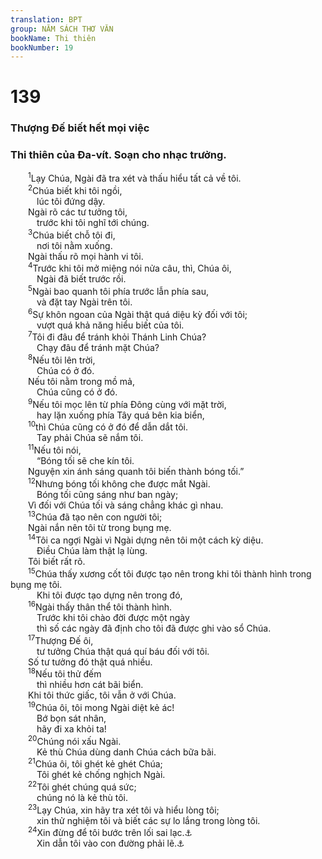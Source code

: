 ```yaml
---
translation: BPT
group: NĂM SÁCH THƠ VĂN
bookName: Thi thiên 
bookNumber: 19
---
```


<div class="title"><h1>139</h1><h3>Thượng Đế biết hết mọi việc</h3><h3>Thi thiên của Đa-vít. Soạn cho nhạc trưởng.</h3></div>
<span class="verse thi_139_1">  <sup>1</sup>Lạy Chúa, Ngài đã tra xét và thấu hiểu tất cả về tôi.<br/></span>
<span class="verse thi_139_2">  <sup>2</sup>Chúa biết khi tôi ngồi,<br/>   lúc tôi đứng dậy.<br/>  Ngài rõ các tư tưởng tôi,<br/>   trước khi tôi nghĩ tới chúng.<br/></span>
<span class="verse thi_139_3">  <sup>3</sup>Chúa biết chỗ tôi đi,<br/>   nơi tôi nằm xuống.<br/>  Ngài thấu rõ mọi hành vi tôi.<br/></span>
<span class="verse thi_139_4">  <sup>4</sup>Trước khi tôi mở miệng nói nửa câu, thì, Chúa ôi,<br/>   Ngài đã biết trước rồi.<br/></span>
<span class="verse thi_139_5">  <sup>5</sup>Ngài bao quanh tôi phía trước lẫn phía sau,<br/>   và đặt tay Ngài trên tôi.<br/></span>
<span class="verse thi_139_6">  <sup>6</sup>Sự khôn ngoan của Ngài thật quá diệu kỳ đối với tôi;<br/>   vượt quá khả năng hiểu biết của tôi.<br/></span>
<span class="verse thi_139_7">  <sup>7</sup>Tôi đi đâu để tránh khỏi Thánh Linh Chúa?<br/>   Chạy đâu để tránh mặt Chúa?<br/></span>
<span class="verse thi_139_8">  <sup>8</sup>Nếu tôi lên trời,<br/>   Chúa có ở đó.<br/>  Nếu tôi nằm trong mồ mả,<br/>   Chúa cũng có ở đó.<br/></span>
<span class="verse thi_139_9">  <sup>9</sup>Nếu tôi mọc lên từ phía Đông cùng với mặt trời,<br/>   hay lặn xuống phía Tây quá bên kia biển,<br/></span>
<span class="verse thi_139_10">  <sup>10</sup>thì Chúa cũng có ở đó để dẫn dắt tôi.<br/>   Tay phải Chúa sẽ nắm tôi.<br/></span>
<span class="verse thi_139_11">  <sup>11</sup>Nếu tôi nói,<br/>   “Bóng tối sẽ che kín tôi.<br/>  Nguyện xin ánh sáng quanh tôi biến thành bóng tối.”<br/></span>
<span class="verse thi_139_12">  <sup>12</sup>Nhưng bóng tối không che được mắt Ngài.<br/>   Bóng tối cũng sáng như ban ngày;<br/>  Vì đối với Chúa tối và sáng chẳng khác gì nhau.<br/></span>
<span class="verse thi_139_13">  <sup>13</sup>Chúa đã tạo nên con người tôi;<br/>  Ngài nắn nên tôi từ trong bụng mẹ.<br/></span>
<span class="verse thi_139_14">  <sup>14</sup>Tôi ca ngợi Ngài vì Ngài dựng nên tôi một cách kỳ diệu.<br/>   Điều Chúa làm thật lạ lùng.<br/>  Tôi biết rất rõ.<br/></span>
<span class="verse thi_139_15">  <sup>15</sup>Chúa thấy xương cốt tôi được tạo nên trong khi tôi thành hình trong bụng mẹ tôi.<br/>   Khi tôi được tạo dựng nên trong đó,<br/></span>
<span class="verse thi_139_16">  <sup>16</sup>Ngài thấy thân thể tôi thành hình.<br/>   Trước khi tôi chào đời được một ngày<br/>   thì số các ngày đã định cho tôi đã được ghi vào sổ Chúa.<br/></span>
<span class="verse thi_139_17">  <sup>17</sup>Thượng Đế ôi,<br/>   tư tưởng Chúa thật quá quí báu đối với tôi.<br/>  Số tư tưởng đó thật quá nhiều.<br/></span>
<span class="verse thi_139_18">  <sup>18</sup>Nếu tôi thử đếm<br/>   thì nhiều hơn cát bãi biển.<br/>  Khi tôi thức giấc, tôi vẫn ở với Chúa.<br/></span>
<span class="verse thi_139_19">  <sup>19</sup>Chúa ôi, tôi mong Ngài diệt kẻ ác!<br/>   Bớ bọn sát nhân,<br/>   hãy đi xa khỏi ta!<br/></span>
<span class="verse thi_139_20">  <sup>20</sup>Chúng nói xấu Ngài.<br/>   Kẻ thù Chúa dùng danh Chúa cách bữa bãi.<br/></span>
<span class="verse thi_139_21">  <sup>21</sup>Chúa ôi, tôi ghét kẻ ghét Chúa;<br/>   Tôi ghét kẻ chống nghịch Ngài.<br/></span>
<span class="verse thi_139_22">  <sup>22</sup>Tôi ghét chúng quá sức;<br/>   chúng nó là kẻ thù tôi.<br/></span>
<span class="verse thi_139_23">  <sup>23</sup>Lạy Chúa, xin hãy tra xét tôi và hiểu lòng tôi;<br/>   xin thử nghiệm tôi và biết các sự lo lắng trong lòng tôi.<br/></span>
<span class="verse thi_139_24">  <sup>24</sup>Xin đừng để tôi bước trên lối sai lạc.<a data-toggle="tooltip" data-placement="bottom" title="Hay “Xin đừng để tôi thờ lạy hình tượng.”">⚓</a><br/>   Xin dẫn tôi vào con đường phải lẽ.<a data-toggle="tooltip" data-placement="bottom" title="Hay “Xin dẫn tôi đi trên lối cổ xưa.”">⚓</a><br/></span>

